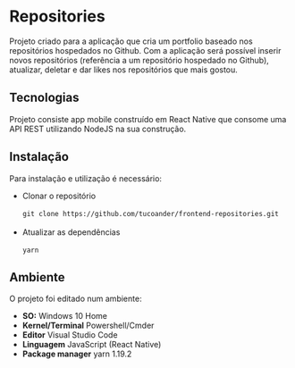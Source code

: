 <div>
    <div>
        <h1>Repositories</h1>
        <p>
            Projeto criado para a aplicação que cria um portfolio baseado nos repositórios hospedados no Github. Com a aplicação será possível inserir novos repositórios (referência a um repositório hospedado no Github), atualizar, deletar e dar likes nos repositórios que mais gostou.
        </p>
        <h2>Tecnologias</h2>
        <p>
            Projeto consiste app mobile construído em React Native que consome uma  API REST utilizando NodeJS na sua construção.
        </p>
        <h2>Instalação</h2>
        <p>
            Para instalação e utilização é necessário:
            <ul>
                <li>Clonar o repositório</li>
                <br>
                <code>git clone https://github.com/tucoander/frontend-repositories.git</code>
                <br>
                <br>
                <li>Atualizar as dependências</li>
                <br>
                <code>yarn</code>
                <br>
            </ul>
        </p>
        <h2>Ambiente</h2>
        <p>
            O projeto foi editado num ambiente:
            <ul>
                <li><b>SO:</b> Windows 10 Home</li>
                <li><b>Kernel/Terminal</b> Powershell/Cmder</li>
                <li><b>Editor</b> Visual Studio Code</li>
                <li><b>Linguagem</b> JavaScript (React Native)</li>
                <li><b>Package manager</b> yarn 1.19.2</li>
            </ul>
        </p>
    </div>
</div>